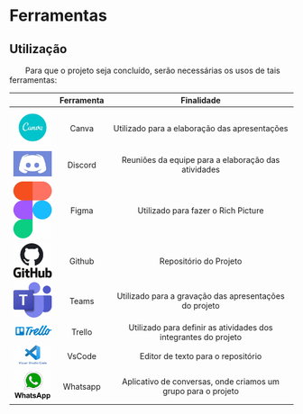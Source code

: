 # Ferramentas

## Utilização

&emsp;&emsp;Para que o projeto seja concluído, serão necessárias os usos de tais ferramentas:

| | Ferramenta | Finalidade |
| :------: | :----------: | :---------------------------------------------------: |
| <img src="docs/assets/img/ferramentas/Canva.jpg" width="100">  | Canva | Utilizado para a elaboração das apresentações |
| <img src="docs/assets/img/ferramentas/discord.jpg" width="100"> | Discord | Reuniões da equipe para a elaboração das atividades |
| <img src="docs/assets/img/ferramentas/figma.jpg" width="100"> | Figma | Utilizado para fazer o Rich Picture |
| <img src="docs/assets/img/ferramentas/github.jpg" width="100"> | Github | Repositório do Projeto |
| <img src="docs/assets/img/ferramentas/Teams.jpg" width="100"> | Teams | Utilizado para a gravação das apresentações do projeto |
| <img src="docs/assets/img/ferramentas/Trello.png" width="100"> | Trello | Utilizado para definir as atividades dos integrantes do projeto |
| <img src="docs/assets/img/ferramentas/vscode.jpg" width="100"> | VsCode | Editor de texto para o repositório |
| <img src="docs/assets/img/ferramentas/whatsapp.jpg" width="100"> | Whatsapp | Aplicativo de conversas, onde criamos um grupo para o projeto |
